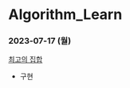 # Algorithm_Learn
### 2023-07-17 (월)
[최고의 집합](https://school.programmers.co.kr/learn/courses/30/lessons/12938)
- 구현
